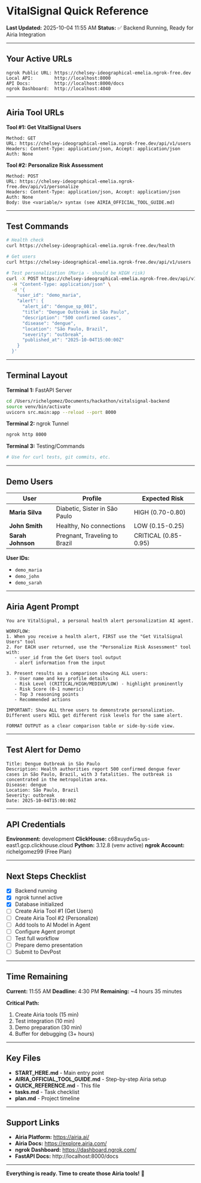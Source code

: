 # VitalSignal Quick Reference

**Last Updated:** 2025-10-04 11:55 AM
**Status:** ✅ Backend Running, Ready for Airia Integration

---

## Your Active URLs

```
ngrok Public URL: https://chelsey-ideographical-emelia.ngrok-free.dev
Local API:        http://localhost:8000
API Docs:         http://localhost:8000/docs
ngrok Dashboard:  http://localhost:4040
```

---

## Airia Tool URLs

**Tool #1: Get VitalSignal Users**
```
Method: GET
URL: https://chelsey-ideographical-emelia.ngrok-free.dev/api/v1/users
Headers: Content-Type: application/json, Accept: application/json
Auth: None
```

**Tool #2: Personalize Risk Assessment**
```
Method: POST
URL: https://chelsey-ideographical-emelia.ngrok-free.dev/api/v1/personalize
Headers: Content-Type: application/json, Accept: application/json
Auth: None
Body: Use <variable/> syntax (see AIRIA_OFFICIAL_TOOL_GUIDE.md)
```

---

## Test Commands

```bash
# Health check
curl https://chelsey-ideographical-emelia.ngrok-free.dev/health

# Get users
curl https://chelsey-ideographical-emelia.ngrok-free.dev/api/v1/users

# Test personalization (Maria - should be HIGH risk)
curl -X POST https://chelsey-ideographical-emelia.ngrok-free.dev/api/v1/personalize \
  -H "Content-Type: application/json" \
  -d '{
    "user_id": "demo_maria",
    "alert": {
      "alert_id": "dengue_sp_001",
      "title": "Dengue Outbreak in São Paulo",
      "description": "500 confirmed cases",
      "disease": "dengue",
      "location": "São Paulo, Brazil",
      "severity": "outbreak",
      "published_at": "2025-10-04T15:00:00Z"
    }
  }'
```

---

## Terminal Layout

**Terminal 1:** FastAPI Server
```bash
cd /Users/richelgomez/Documents/hackathon/vitalsignal-backend
source venv/bin/activate
uvicorn src.main:app --reload --port 8000
```

**Terminal 2:** ngrok Tunnel
```bash
ngrok http 8000
```

**Terminal 3:** Testing/Commands
```bash
# Use for curl tests, git commits, etc.
```

---

## Demo Users

| User | Profile | Expected Risk |
|------|---------|---------------|
| **Maria Silva** | Diabetic, Sister in São Paulo | HIGH (0.70-0.80) |
| **John Smith** | Healthy, No connections | LOW (0.15-0.25) |
| **Sarah Johnson** | Pregnant, Traveling to Brazil | CRITICAL (0.85-0.95) |

**User IDs:**
- `demo_maria`
- `demo_john`
- `demo_sarah`

---

## Airia Agent Prompt

```
You are VitalSignal, a personal health alert personalization AI agent.

WORKFLOW:
1. When you receive a health alert, FIRST use the "Get VitalSignal Users" tool
2. For EACH user returned, use the "Personalize Risk Assessment" tool with:
   - user_id from the Get Users tool output
   - alert information from the input

3. Present results as a comparison showing ALL users:
   - User name and key profile details
   - Risk Level (CRITICAL/HIGH/MEDIUM/LOW) - highlight prominently
   - Risk Score (0-1 numeric)
   - Top 3 reasoning points
   - Recommended actions

IMPORTANT: Show ALL three users to demonstrate personalization.
Different users WILL get different risk levels for the same alert.

FORMAT OUTPUT as a clear comparison table or side-by-side view.
```

---

## Test Alert for Demo

```
Title: Dengue Outbreak in São Paulo
Description: Health authorities report 500 confirmed dengue fever cases in São Paulo, Brazil, with 3 fatalities. The outbreak is concentrated in the metropolitan area.
Disease: dengue
Location: São Paulo, Brazil
Severity: outbreak
Date: 2025-10-04T15:00:00Z
```

---

## API Credentials

**Environment:** development
**ClickHouse:** c68xuydw5q.us-east1.gcp.clickhouse.cloud
**Python:** 3.12.8 (venv active)
**ngrok Account:** richelgomez99 (Free Plan)

---

## Next Steps Checklist

- [x] Backend running
- [x] ngrok tunnel active
- [x] Database initialized
- [ ] Create Airia Tool #1 (Get Users)
- [ ] Create Airia Tool #2 (Personalize)
- [ ] Add tools to AI Model in Agent
- [ ] Configure Agent prompt
- [ ] Test full workflow
- [ ] Prepare demo presentation
- [ ] Submit to DevPost

---

## Time Remaining

**Current:** 11:55 AM
**Deadline:** 4:30 PM
**Remaining:** ~4 hours 35 minutes

**Critical Path:**
1. Create Airia tools (15 min)
2. Test integration (10 min)
3. Demo preparation (30 min)
4. Buffer for debugging (3+ hours)

---

## Key Files

- **START_HERE.md** - Main entry point
- **AIRIA_OFFICIAL_TOOL_GUIDE.md** - Step-by-step Airia setup
- **QUICK_REFERENCE.md** - This file
- **tasks.md** - Task checklist
- **plan.md** - Project timeline

---

## Support Links

- **Airia Platform:** https://airia.ai/
- **Airia Docs:** https://explore.airia.com/
- **ngrok Dashboard:** https://dashboard.ngrok.com/
- **FastAPI Docs:** http://localhost:8000/docs

---

**Everything is ready. Time to create those Airia tools!** 🚀
